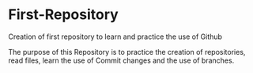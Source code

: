 # First-Repository
Creation of first repository to learn and practice the use of Github

The purpose of this Repository is to practice the creation of repositories, read files, learn the use of Commit changes and the use of branches.

